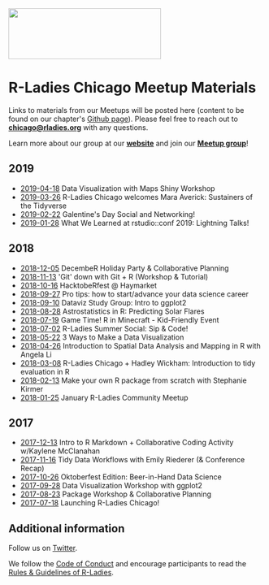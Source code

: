 <img src="https://github.com/rladies/starter-kit/blob/master/logo/R-LadiesGlobal_RBG_online_LogoWithText_Horizontal.png" data-canonical-src="https://github.com/rladies/starter-kit/blob/master/logo/R-LadiesGlobal_RBG_online_LogoWithText_Horizontal.png" width="300" height="100" />

# R-Ladies Chicago Meetup Materials

Links to materials from our Meetups will be posted here (content to be found on our chapter's [Github page](https://github.com/rladies-chicago)). Please feel free to reach out to **chicago@rladies.org** with any questions.

Learn more about our group at our **[website](https://rladieschicago.org/)** and join our **[Meetup group](https://www.meetup.com/rladies-chicago/)**! 


## 2019
* [2019-04-18](https://github.com/rladies-chicago/2019-04-18-shiny-workshop) Data Visualization with Maps Shiny Workshop
* [2019-03-26](https://github.com/rladies-chicago/rladies-chicago-2019) R-Ladies Chicago welcomes Mara Averick: Sustainers of the Tidyverse
* [2019-02-22](https://www.meetup.com/rladies-chicago/events/258562339/) Galentine's Day Social and Networking!
* [2019-01-28](https://rladieschicago.org/post/2019-02-04-jan-recap/) What We Learned at rstudio::conf 2019: Lightning Talks!

## 2018
* [2018-12-05](https://github.com/rladies-chicago/2018-12-05-meetup) DecembeR Holiday Party & Collaborative Planning
* [2018-11-13](https://docs.google.com/presentation/d/15zC1Bf_2CQZ66WS9tsEIyBGBu0v3OaGse6VP-4B_FGU/edit#slide=id.p5) 'Git' down with Git + R (Workshop & Tutorial)
* [2018-10-16](https://github.com/rladies-chicago/2018-n8-Hacktoberfest) HacktobeRfest @ Haymarket
* [2018-09-27](https://github.com/rladies-chicago/2018-09-27-Protips-career-talk) Pro tips: how to start/advance your data science career
* [2018-09-10](https://docs.google.com/presentation/d/1W5bzTrlhl5Wk_IWqtCr_HvpIuUwGDFdVpxP8NkWXKIw/edit) Dataviz Study Group: Intro to ggplot2
* [2018-08-28](link) Astrostatistics in R: Predicting Solar Flares
* [2018-07-19](https://github.com/rladies-chicago/2018-07-19-R-in-Minecraft) 
Game Time! R in Minecraft - Kid-Friendly Event
* [2018-07-02](https://github.com/rladies-chicago/2018-07-02-wine-tasting) R-Ladies Summer Social: Sip & Code!
* [2018-05-22](https://github.com/rladies-chicago/May_2018_Data_Visualization) 3 Ways to Make a Data Visualization
* [2018-04-26](https://github.com/rladies-chicago/April_2018_meetup_spatial-data) Introduction to Spatial Data Analysis and Mapping in R with Angela Li
* [2018-03-08](https://github.com/rladies-chicago/links-to-slides) R-Ladies Chicago + Hadley Wickham: Introduction to tidy evaluation in R
* [2018-02-13](https://github.com/rladies-chicago/r_packages) Make your own R package from scratch with Stephanie Kirmer
* [2018-01-25](https://www.meetup.com/rladies-chicago/events/247052131/) January R-Ladies Community Meetup

## 2017
* [2017-12-13](https://github.com/rladies-chicago/Getting_down_with_R_Markdown) Intro to R Markdown + Collaborative Coding Activity w/Kaylene McClanahan
* [2017-11-16](link) Tidy Data Workflows with Emily Riederer (& Conference Recap)
* [2017-10-26](https://github.com/rladies-chicago/beer-data-science) Oktoberfest Edition: Beer-in-Hand Data Science
* [2017-09-28](https://github.com/rladies-chicago/RLadies-Chicago-Sept-2017) 
Data Visualization Workshop with ggplot2
* [2017-08-23](https://github.com/rladies-chicago/2017-08-23_hash-package-workshop) Package Workshop & Collaborative Planning
* [2017-07-18](https://github.com/rladies-chicago/2017-07-18_kickoff_meeting) Launching R-Ladies Chicago!

## Additional information

Follow us on [Twitter](https://twitter.com/RLadiesChicago).

We follow the [Code of Conduct](https://github.com/rladies/starter-kit/wiki/Code-of-Conduct) and encourage participants to read the [Rules & Guidelines of R-Ladies](https://github.com/rladies/starter-kit/blob/master/R-Ladies_RulesGuidelines.pdf).
